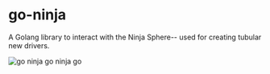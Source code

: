 go-ninja
========

A Golang library to interact with the Ninja Sphere-- used for creating tubular new drivers. 

![go ninja go ninja go](http://cdn3.whatculture.com/wp-content/uploads/2013/05/vanilla-ice-ninja-turtles.jpg)
